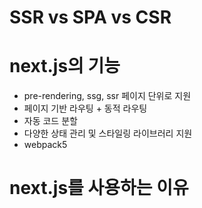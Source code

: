 # SSR vs SPA vs CSR

# next.js의 기능
* pre-rendering, ssg, ssr 페이지 단위로 지원
* 페이지 기반 라우팅 + 동적 라우팅
* 자동 코드 분할
* 다양한 상태 관리 및 스타일링 라이브러리 지원
* webpack5

# next.js를 사용하는 이유

